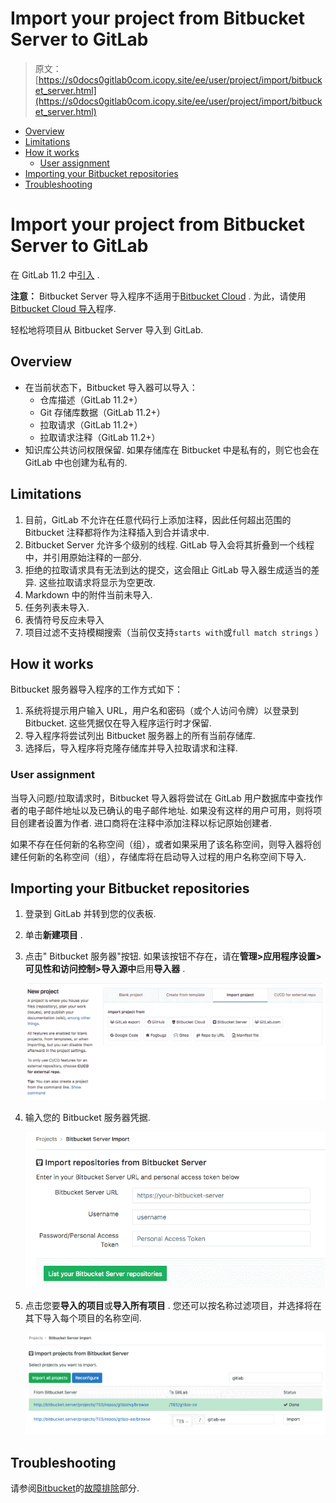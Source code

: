 # Import your project from Bitbucket Server to GitLab

> 原文：[https://s0docs0gitlab0com.icopy.site/ee/user/project/import/bitbucket_server.html](https://s0docs0gitlab0com.icopy.site/ee/user/project/import/bitbucket_server.html)

*   [Overview](#overview)
*   [Limitations](#limitations)
*   [How it works](#how-it-works)
    *   [User assignment](#user-assignment)
*   [Importing your Bitbucket repositories](#importing-your-bitbucket-repositories)
*   [Troubleshooting](#troubleshooting)

# Import your project from Bitbucket Server to GitLab[](#import-your-project-from-bitbucket-server-to-gitlab "Permalink")

在 GitLab 11.2 中[引入](https://gitlab.com/gitlab-org/gitlab-foss/-/merge_requests/20164) .

**注意：** Bitbucket Server 导入程序不适用于[Bitbucket Cloud](https://bitbucket.org) . 为此，请使用[Bitbucket Cloud 导入](bitbucket.html)程序.

轻松地将项目从 Bitbucket Server 导入到 GitLab.

## Overview[](#overview "Permalink")

*   在当前状态下，Bitbucket 导入器可以导入：
    *   仓库描述（GitLab 11.2+）
    *   Git 存储库数据（GitLab 11.2+）
    *   拉取请求（GitLab 11.2+）
    *   拉取请求注释（GitLab 11.2+）
*   知识库公共访问权限保留. 如果存储库在 Bitbucket 中是私有的，则它也会在 GitLab 中也创建为私有的.

## Limitations[](#limitations "Permalink")

1.  目前，GitLab 不允许在任意代码行上添加注释，因此任何超出范围的 Bitbucket 注释都将作为注释插入到合并请求中.
2.  Bitbucket Server 允许多个级别的线程. GitLab 导入会将其折叠到一个线程中，并引用原始注释的一部分.
3.  拒绝的拉取请求具有无法到达的提交，这会阻止 GitLab 导入器生成适当的差异. 这些拉取请求将显示为空更改.
4.  Markdown 中的附件当前未导入.
5.  任务列表未导入.
6.  表情符号反应未导入
7.  项目过滤不支持模糊搜索（当前仅支持`starts with`或`full match strings` ）

## How it works[](#how-it-works "Permalink")

Bitbucket 服务器导入程序的工作方式如下：

1.  系统将提示用户输入 URL，用户名和密码（或个人访问令牌）以登录到 Bitbucket. 这些凭据仅在导入程序运行时才保留.
2.  导入程序将尝试列出 Bitbucket 服务器上的所有当前存储库.
3.  选择后，导入程序将克隆存储库并导入拉取请求和注释.

### User assignment[](#user-assignment "Permalink")

当导入问题/拉取请求时，Bitbucket 导入器将尝试在 GitLab 用户数据库中查找作者的电子邮件地址以及已确认的电子邮件地址. 如果没有这样的用户可用，则将项目创建者设置为作者. 进口商将在注释中添加注释以标记原始创建者.

如果不存在任何新的名称空间（组），或者如果采用了该名称空间，则导入器将创建任何新的名称空间（组），存储库将在启动导入过程的用户名称空间下导入.

## Importing your Bitbucket repositories[](#importing-your-bitbucket-repositories "Permalink")

1.  登录到 GitLab 并转到您的仪表板.
2.  单击**新建项目** .
3.  点击" Bitbucket 服务器"按钮. 如果该按钮不存在，请在**管理>应用程序设置>可见性和访问控制>导入源中**启用**导入器** .

    [![Bitbucket](img/33da6433c882c8bcc4c699a4e0008b7c.png)](img/import_projects_from_new_project_page.png)

4.  输入您的 Bitbucket 服务器凭据.

    [![Grant access](img/cca5497f42d0f0512126392deb81fa3e.png)](img/bitbucket_server_import_credentials.png)

5.  点击您要**导入的项目**或**导入所有项目** . 您还可以按名称过滤项目，并选择将在其下导入每个项目的名称空间.

    [![Import projects](img/c43432893b48081561609f3667b7d497.png)](img/bitbucket_server_import_select_project_v12_3.png)

## Troubleshooting[](#troubleshooting "Permalink")

请参阅[Bitbucket](bitbucket.html)的[故障排除](bitbucket.html#troubleshooting)部分.